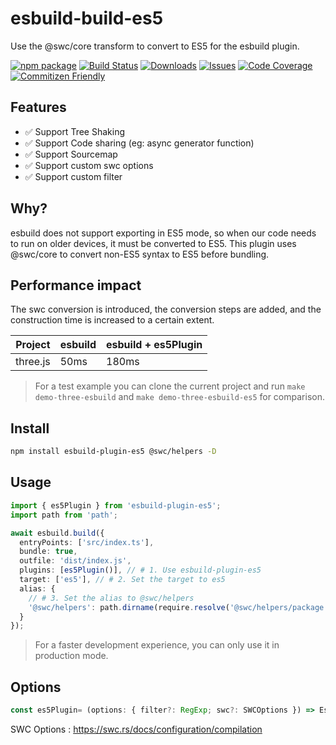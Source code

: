 # esbuild-build-es5

Use the @swc/core transform to convert to ES5 for the esbuild plugin.

[![npm package][npm-img]][npm-url]
[![Build Status][build-img]][build-url]
[![Downloads][downloads-img]][downloads-url]
[![Issues][issues-img]][issues-url]
[![Code Coverage][codecov-img]][codecov-url]
[![Commitizen Friendly][commitizen-img]][commitizen-url]

## Features

- ✅ Support Tree Shaking
- ✅ Support Code sharing (eg: async generator function)
- ✅ Support Sourcemap
- ✅ Support custom swc options
- ✅ Support custom filter

## Why?

esbuild does not support exporting in ES5 mode, so when our code needs to run on older devices, 
it must be converted to ES5. This plugin uses @swc/core to convert non-ES5 syntax to ES5 before bundling.


## Performance impact

The swc conversion is introduced, the conversion steps are added, and the construction time is increased to a certain extent.

| Project  | esbuild | esbuild + es5Plugin |
|----------|---------| --- |
| three.js | 50ms    | 180ms |

> For a test example you can clone the current project and run `make demo-three-esbuild` and `make demo-three-esbuild-es5` for comparison.


## Install

```bash
npm install esbuild-plugin-es5 @swc/helpers -D
```

## Usage

```ts
import { es5Plugin } from 'esbuild-plugin-es5';
import path from 'path';

await esbuild.build({
  entryPoints: ['src/index.ts'],
  bundle: true,
  outfile: 'dist/index.js',
  plugins: [es5Plugin()], // # 1. Use esbuild-plugin-es5
  target: ['es5'], // # 2. Set the target to es5
  alias: {
    // # 3. Set the alias to @swc/helpers
    '@swc/helpers': path.dirname(require.resolve('@swc/helpers/package.json')),
  }
});
```

> For a faster development experience, you can only use it in production mode.

## Options

```ts
const es5Plugin= (options: { filter?: RegExp; swc?: SWCOptions }) => Es5Plugin
```

SWC Options : https://swc.rs/docs/configuration/compilation


[build-img]:https://github.com/noyobo/esbuild-plugin-es5/actions/workflows/release.yml/badge.svg
[build-url]:https://github.com/noyobo/esbuild-plugin-es5/actions/workflows/release.yml
[downloads-img]:https://img.shields.io/npm/dt/esbuild-plugin-es5
[downloads-url]:https://www.npmtrends.com/esbuild-plugin-es5
[npm-img]:https://img.shields.io/npm/v/esbuild-plugin-es5
[npm-url]:https://www.npmjs.com/package/esbuild-plugin-es5
[issues-img]:https://img.shields.io/github/issues/noyobo/esbuild-plugin-es5
[issues-url]:https://github.com/noyobo/esbuild-plugin-es5/issues
[codecov-img]:https://codecov.io/gh/noyobo/esbuild-plugin-es5/branch/main/graph/badge.svg
[codecov-url]:https://codecov.io/gh/noyobo/esbuild-plugin-es5
[commitizen-img]:https://img.shields.io/badge/commitizen-friendly-brightgreen.svg
[commitizen-url]:http://commitizen.github.io/cz-cli/
